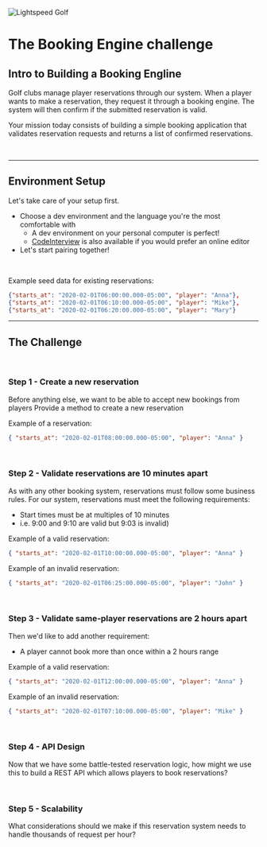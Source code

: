 ![Lightspeed Golf][crest]

# The Booking Engine challenge

## Intro to Building a Booking Engline

Golf clubs manage player reservations through our system. When a player wants to
make a reservation, they request it through a booking engine. The system will
then confirm if the submitted reservation is valid.

Your mission today consists of building a simple booking application that
validates reservation requests and returns a list of confirmed reservations.

<br/>

<hr/>

## Environment Setup

Let's take care of your setup first.

- Choose a dev environment and the language you're the most comfortable with
  - A dev environment on your personal computer is perfect!
  - [CodeInterview](http://codeinterview.io/) is also available if you would prefer an online editor
- Let's start pairing together!

<br/>

Example seed data for existing reservations:

```json
{"starts_at": "2020-02-01T06:00:00.000-05:00", "player": "Anna"},
{"starts_at": "2020-02-01T06:10:00.000-05:00", "player": "Mike"},
{"starts_at": "2020-02-01T06:20:00.000-05:00", "player": "Mary"}
```

<hr/>

## The Challenge

<br/>

### Step 1 - Create a new reservation

Before anything else, we want to be able to accept new bookings from players
Provide a method to create a new reservation

Example of a reservation:

```json
{ "starts_at": "2020-02-01T08:00:00.000-05:00", "player": "Anna" }
```

<br/>

### Step 2 - Validate reservations are 10 minutes apart

As with any other booking system, reservations must follow some business rules.
For our system, reservations must meet the following requirements:

- Start times must be at multiples of 10 minutes
- i.e. 9:00 and 9:10 are valid but 9:03 is invalid)

Example of a valid reservation:

```json
{ "starts_at": "2020-02-01T10:00:00.000-05:00", "player": "Anna" }
```

Example of an invalid reservation:

```json
{ "starts_at": "2020-02-01T06:25:00.000-05:00", "player": "John" }
```

<br/>

### Step 3 - Validate same-player reservations are 2 hours apart

Then we'd like to add another requirement:

- A player cannot book more than once within a 2 hours range

Example of a valid reservation:

```json
{ "starts_at": "2020-02-01T12:00:00.000-05:00", "player": "Anna" }
```

Example of an invalid reservation:

```json
{ "starts_at": "2020-02-01T07:10:00.000-05:00", "player": "Mike" }
```

<br/>

### Step 4 - API Design

Now that we have some battle-tested reservation logic,
how might we use this to build a REST API which allows players to book reservations?

<br/>

### Step 5 - Scalability

What considerations should we make if this reservation system needs to handle thousands of request per hour?

[crest]: https://cdn2.chronogolf.com/assets/logos/Github%20-%20Header.png
